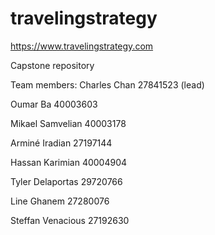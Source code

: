 # travelingstrategy
https://www.travelingstrategy.com

Capstone repository

Team members: Charles Chan 27841523 (lead)

Oumar Ba 40003603

Mikael Samvelian 40003178

Arminé Iradian 27197144

Hassan Karimian 40004904

Tyler Delaportas 29720766

Line Ghanem 27280076

Steffan Venacious 27192630
